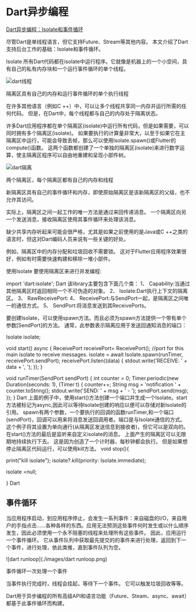 <!--
 * @Author: tangdaoyong
 * @Date: 2021-05-21 11:54:30
 * @LastEditors: tangdaoyong
 * @LastEditTime: 2021-05-21 11:59:44
 * @Description: Dart异步编程
-->
# Dart异步编程

[Dart异步编程：Isolate和事件循环](https://melrose1994.com/index.php/2020/04/14/dart%e5%bc%82%e6%ad%a5%e7%bc%96%e7%a8%8b%ef%bc%9aisolate%e5%92%8c%e4%ba%8b%e4%bb%b6%e5%be%aa%e7%8e%af/)

尽管Dart是单线程语言，但它支持Future、Stream等其他内容。 本文介绍了Dart支持后台工作的基础：Isolate和事件循环。

Isolate
所有Dart代码都在isolate中运行程序。它就像是机器上的一个小空间，具有自己的私有内存块和一个运行事件循环的单个线程。

![dart线程](./images/dart线程.png)

隔离区具有自己的内存和运行事件循环的单个执行线程

在许多其他语言（例如C ++）中，可以让多个线程共享同一内存并运行所需的任何代码。 但是，在Dart中，每个线程都与自己的内存处于隔离状态。

许多Dart应用程序都在单个隔离区(isolate)中运行所有代码，但是如果需要，可以同时拥有多个隔离区(isolate)。 如果要执行的计算量非常大，以至于如果它在主隔离区中运行，可能会导致丢帧，那么可以使用Isolate.spawn()或Flutter的compute()函数。 这两个函数都创建了一个单独的隔离区(isolate)来进行数字运算，使主隔离区程序可以自由地重建和呈现小部件树。

 
![dart隔离](./images/dart隔离.png)


两个隔离区，每个隔离区都有自己的内存和线程

新隔离区具有自己的事件循环和内存，即使原始隔离区是该新隔离区的父级，也不允许其访问。

实际上，隔离区之间一起工作的唯一方法是通过来回传递消息。 一个隔离区向另一个发送消息，接收隔离区使用其事件循环来处理该消息。

缺少共享内存听起来可能会很严格，尤其是如果之前使用的是Java或C ++之类的语言时，但这对Dart编码人员来说有一些关键的好处。

例如，隔离区中的内存分配和垃圾回收不需要锁。  这对于Flutter应用程序效果很好，例如有时需要快速构建和移除一堆小部件。

使用Isolate
要使用隔离区来进行并发编程:

import 'dart:isolate';
Dart
该library主要包含下面几个类：
   1、 Capability:当通过其他隔离区时返回相同一个不可伪造的对象。
   2、 Isolate:Dart执行上下文的隔离区。
   3、 RawReceivePort:
   4、 ReceivePort:与SendPort一起，是隔离区之间唯一的通信方式。
   5、 SendPort:将消息发送到其ReceivePorts。

要创建Isolate，可以使用spawn方法。而且必须为spawn方法提供一个带有单个参数[SendPort]的方法。 通常，此参数表示隔离应用于发送回通知消息的端口：

Isolate isolate;

 

void start() async {
ReceivePort receivePort= ReceivePort(); //port for this main isolate to receive messages.
isolate = await Isolate.spawn(runTimer, receivePort.sendPort);
receivePort.listen((data) {
stdout.write('RECEIVE: ' + data + ', ');
});
}

 

void runTimer(SendPort sendPort) {
int counter = 0;
Timer.periodic(new Duration(seconds: 1), (Timer t) {
counter++;
String msg = 'notification ' + counter.toString();
stdout.write('SEND: ' + msg + ' - ');
sendPort.send(msg);
});
}
Dart
上面的例子中，使用start()方法创建一个端口并生成一个Isolate。start方法被标记为async,因此可以等待Isolate创建的响应以便可以存储对新Isolate的引用。
spawn有两个参数，一个要执行的回调的函数runTimer,和一个端口(sendPort)，回调可以用来将消息发送回调用者。端口是与Isolate通信的方式。这个例子将其设置为单向通行(从隔离区发送信息到接收者)，但它可以是双向的。在start()方法的最后是监听来自定义isolate的消息。
上面产生的隔离区可以无限期地持续执行下去。 这是因为创造了一个计时器，每秒钟都会执行。 但是如果想停止隔离区代码运行，可以使用kill方法。
void stop(){

print("kill isolate");
isolate?.kill(priority: Isolate.immediate);

isolate =null;

}
Dart
## 事件循环
当应用程序启动，到应用程序停止，会发生一系列事件：来自磁盘的I/O，来自用户的手指点击……各种各样的东西。应用无法预测这些事件何时发生或以什么顺序发生，因此必须使用一个永不阻塞的线程来处理所有这些事件。 因此，应用运行一个事件循环。 它从事件队列中获取最先提交的的事件来进行处理，返回到下一个事件，进行处理，依此类推，直到事件队列为空。

![dart runloop](./images/dart runloop.png)

事件循环一次处理一个事件

当事件执行完成时，线程会挂起，等待下一个事件。 它可以触发垃圾回收等等。

Dart用于异步编程的所有高级API和语言功能（Future、Steam、async、await）都基于此事件循环而构建。